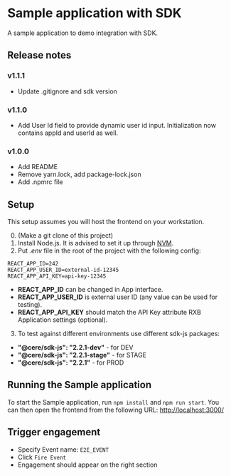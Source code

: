 # Sample application with SDK

A sample application to demo integration with SDK.

## Release notes

### v1.1.1

- Update .gitignore and sdk version

### v1.1.0

- Add User Id field to provide dynamic user id input. Initialization now contains appId and userId as well.

### v1.0.0

- Add README
- Remove yarn.lock, add package-lock.json
- Add .npmrc file

## Setup

This setup assumes you will host the frontend on your workstation.

0. (Make a git clone of this project)
1. Install Node.js. It is advised to set it up through [NVM](https://github.com/creationix/nvm).
2. Put _.env_ file in the root of the project with the following config:

```
REACT_APP_ID=242
REACT_APP_USER_ID=external-id-12345
REACT_APP_API_KEY=api-key-12345
```

- **REACT_APP_ID** can be changed in App interface.
- **REACT_APP_USER_ID** is external user ID (any value can be used for testing).
- **REACT_APP_API_KEY** should match the API Key attribute RXB Application settings (optional).

3. To test against different environments use different sdk-js packages:
- **"@cere/sdk-js": "2.2.1-dev"** - for DEV
- **"@cere/sdk-js": "2.2.1-stage"** - for STAGE
- **"@cere/sdk-js": "2.2.1"** - for PROD

## Running the Sample application

To start the Sample application, run `npm install` and `npm run start`. You can then open the frontend from the following URL: <http://localhost:3000/>

## Trigger engagement
* Specify Event name: `E2E_EVENT`
* Click `Fire Event`
* Engagement should appear on the right section

